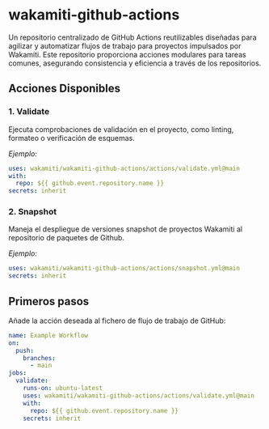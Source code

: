 # wakamiti-github-actions

Un repositorio centralizado de GitHub Actions reutilizables diseñadas para agilizar y automatizar flujos de trabajo 
para proyectos impulsados por Wakamiti. Este repositorio proporciona acciones modulares para tareas comunes, 
asegurando consistencia y eficiencia a través de los repositorios.

## Acciones Disponibles

### 1. Validate
Ejecuta comprobaciones de validación en el proyecto, como linting, formateo o verificación de esquemas.

_Ejemplo:_
```yaml
uses: wakamiti/wakamiti-github-actions/actions/validate.yml@main
with:
  repo: ${{ github.event.repository.name }}
secrets: inherit
```

### 2. Snapshot
Maneja el despliegue de versiones snapshot de proyectos Wakamiti al repositorio de paquetes de Github.

_Ejemplo:_
```yaml
uses: wakamiti/wakamiti-github-actions/actions/snapshot.yml@main
secrets: inherit
```


## Primeros pasos
Añade la acción deseada al fichero de flujo de trabajo de GitHub:

```yaml
name: Example Workflow
on:
  push:
    branches:
      - main
jobs:
  validate:
    runs-on: ubuntu-latest
    uses: wakamiti/wakamiti-github-actions/actions/validate.yml@main
    with:
      repo: ${{ github.event.repository.name }}
    secrets: inherit
```

